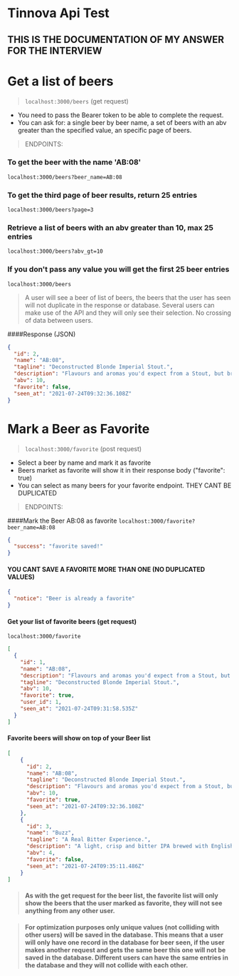 # Tinnova Api Test

## THIS IS THE DOCUMENTATION OF MY ANSWER FOR THE INTERVIEW

# Get a list of beers
> `localhost:3000/beers` (get request)

* You need to pass the Bearer token to be able to complete the request.
* You can ask for: a single beer by beer name, a set of beers with an abv greater than the specified value, an specific page of beers.

> ENDPOINTS:

### To get the beer with the name 'AB:08'
`localhost:3000/beers?beer_name=AB:08` 

### To get the third page of beer results, return 25 entries
`localhost:3000/beers?page=3` 

### Retrieve a list of beers with an abv greater than 10, max 25 entries
`localhost:3000/beers?abv_gt=10` 

### If you don't pass any value you will get the first 25 beer entries
`localhost:3000/beers`

> A user will see a beer of list of beers, the beers that the user has seen will not duplicate in the response or database. Several users can make use of the API and they will only see their selection. No crossing of data between users.

####Response (JSON)
```json
{
  "id": 2,
  "name": "AB:08",
  "tagline": "Deconstructed Blonde Imperial Stout.",
  "description": "Flavours and aromas you'd expect from a Stout, but brewed without dark malts. The full mouthfeel comes courtesy of wheat and oats, while smoked malt and the twist additions add the complex flavours normally provided by highly kilned malts.",
  "abv": 10,
  "favorite": false,
  "seen_at": "2021-07-24T09:32:36.108Z"
}
```

# Mark a Beer as Favorite

> `localhost:3000/favorite` (post request)

* Select a beer by name and mark it as favorite
* Beers market as favorite will show it in their response body ("favorite": true)
* You can select as many beers for your favorite endpoint. THEY CANT BE DUPLICATED

> ENDPOINTS:

####Mark the Beer AB:08 as favorite
`localhost:3000/favorite?beer_name=AB:08`

```json
{
  "success": "favorite saved!"
}
```

#### YOU CANT SAVE A FAVORITE MORE THAN ONE (NO DUPLICATED VALUES)

```json
{
  "notice": "Beer is already a favorite"
}
```

#### Get your list of favorite beers (get request)
`localhost:3000/favorite` 

```json
[
  {
    "id": 1,
    "name": "AB:08",
    "description": "Flavours and aromas you'd expect from a Stout, but brewed without dark malts. The full mouthfeel comes courtesy of wheat and oats, while smoked malt and the twist additions add the complex flavours normally provided by highly kilned malts.",
    "tagline": "Deconstructed Blonde Imperial Stout.",
    "abv": 10,
    "favorite": true,
    "user_id": 1,
    "seen_at": "2021-07-24T09:31:58.535Z"
  }
]
```

 #### Favorite beers will show on top of your Beer list
```json
[
    {
      "id": 2,
      "name": "AB:08",
      "tagline": "Deconstructed Blonde Imperial Stout.",
      "description": "Flavours and aromas you'd expect from a Stout, but brewed without dark malts. The full mouthfeel comes courtesy of wheat and oats, while smoked malt and the twist additions add the complex flavours normally provided by highly kilned malts.",
      "abv": 10,
      "favorite": true,
      "seen_at": "2021-07-24T09:32:36.108Z"
    },
    {
      "id": 3,
      "name": "Buzz",
      "tagline": "A Real Bitter Experience.",
      "description": "A light, crisp and bitter IPA brewed with English and American hops. A small batch brewed only once.",
      "abv": 4,
      "favorite": false,
      "seen_at": "2021-07-24T09:35:11.486Z"
    }
]
```


> #### As with the get request for the beer list, the favorite list will only show the beers that the user marked as favorite, they will not see anything from any other user.

> #### For optimization purposes only unique values (not colliding with other users) will be saved in the database. This means that a user will only have one record in the database for beer seen, if the user makes another request and gets the same beer this one will not be saved in the database. Different users can have the same entries in the database and they will not collide with each other.
